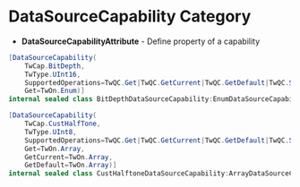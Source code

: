 # DataSourceCapability Category
* **DataSourceCapabilityAttribute** - Define property of a capability
```c#
[DataSourceCapability(
    TwCap.BitDepth, 
    TwType.UInt16, 
    SupportedOperations=TwQC.Get|TwQC.GetCurrent|TwQC.GetDefault|TwQC.Set|TwQC.Reset, 
    Get=TwOn.Enum)]
internal sealed class BitDepthDataSourceCapability:EnumDataSourceCapability<ushort> {
```
```c#
[DataSourceCapability(
    TwCap.CustHalfTone, 
    TwType.UInt8, 
    SupportedOperations=TwQC.Get|TwQC.GetCurrent|TwQC.GetDefault|TwQC.Set|TwQC.Reset, 
    Get=TwOn.Array, 
    GetCurrent=TwOn.Array, 
    GetDefault=TwOn.Array)]
internal sealed class CustHalftoneDataSourceCapability:ArrayDataSourceCapability<byte> {
```

